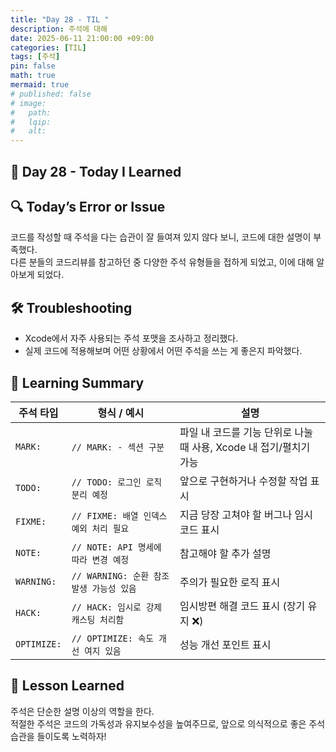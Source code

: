 ```yaml
---
title: "Day 28 - TIL "
description: 주석에 대해
date: 2025-06-11 21:00:00 +09:00
categories: [TIL]
tags: [주석]
pin: false
math: true
mermaid: true
# published: false
# image:
#   path:
#   lqip: 
#   alt: 
---
```

 
## 📘 Day 28 - Today I Learned

## 🔍 Today’s Error or Issue
코드를 작성할 때 주석을 다는 습관이 잘 들여져 있지 않다 보니, 코드에 대한 설명이 부족했다.  
다른 분들의 코드리뷰를 참고하던 중 다양한 주석 유형들을 접하게 되었고, 이에 대해 알아보게 되었다.

## 🛠️ Troubleshooting
- Xcode에서 자주 사용되는 주석 포맷을 조사하고 정리했다.
- 실제 코드에 적용해보며 어떤 상황에서 어떤 주석을 쓰는 게 좋은지 파악했다.

## 📝 Learning Summary  

| 주석 타입     | 형식 / 예시                              | 설명 |
|--------------|-------------------------------------------|------|
| `MARK:`      | `// MARK: - 섹션 구분`                    | 파일 내 코드를 기능 단위로 나눌 때 사용, Xcode 내 접기/펼치기 가능 |
| `TODO:`      | `// TODO: 로그인 로직 분리 예정`          | 앞으로 구현하거나 수정할 작업 표시 |
| `FIXME:`     | `// FIXME: 배열 인덱스 예외 처리 필요`    | 지금 당장 고쳐야 할 버그나 임시 코드 표시 |
| `NOTE:`      | `// NOTE: API 명세에 따라 변경 예정`      | 참고해야 할 추가 설명 |
| `WARNING:`   | `// WARNING: 순환 참조 발생 가능성 있음`  | 주의가 필요한 로직 표시 |
| `HACK:`      | `// HACK: 임시로 강제 캐스팅 처리함`      | 임시방편 해결 코드 표시 (장기 유지 ❌) |
| `OPTIMIZE:`  | `// OPTIMIZE: 속도 개선 여지 있음`        | 성능 개선 포인트 표시 |

## 📘 Lesson Learned
주석은 단순한 설명 이상의 역할을 한다.  
적절한 주석은 코드의 가독성과 유지보수성을 높여주므로, 앞으로 의식적으로 좋은 주석 습관을 들이도록 노력하자!
